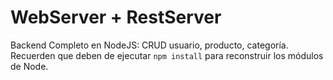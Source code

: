 # WebServer + RestServer

Backend Completo en NodeJS: CRUD usuario, producto, categoría.
Recuerden que deben de ejecutar ```npm install``` para reconstruir los módulos de Node.
